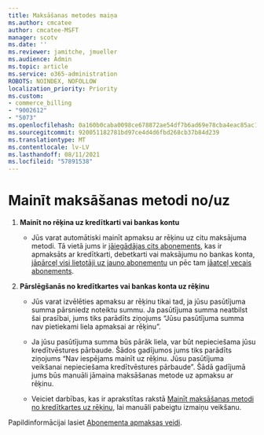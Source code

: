 ```yaml
---
title: Maksāšanas metodes maiņa
ms.author: cmcatee
author: cmcatee-MSFT
manager: scotv
ms.date: ''
ms.reviewer: jamitche, jmueller
ms.audience: Admin
ms.topic: article
ms.service: o365-administration
ROBOTS: NOINDEX, NOFOLLOW
localization_priority: Priority
ms.custom:
- commerce_billing
- "9002612"
- "5073"
ms.openlocfilehash: 0a160b0caba0098ce678872ae54df7b6ad69e78cba4eac85ac15567f2e75a8c7
ms.sourcegitcommit: 920051182781bd97ce4d4d6fbd268cb37b84d239
ms.translationtype: MT
ms.contentlocale: lv-LV
ms.lasthandoff: 08/11/2021
ms.locfileid: "57891538"
---
```

# <a name="change-payment-method-fromto"></a>Mainīt maksāšanas metodi no/uz

1. **Mainīt no rēķina uz kredītkarti vai bankas kontu**

    - Jūs varat automātiski mainīt apmaksu ar rēķinu uz citu maksājuma metodi. Tā vietā jums ir [jāiegādājas cits abonements](https://docs.microsoft.com/microsoft-365/commerce/try-or-buy-microsoft-365#buy-a-different-subscription), kas ir apmaksāts ar kredītkarti, debetkarti vai maksājumu no bankas konta, [jāpārceļ visi lietotāji uz jauno abonementu](https://docs.microsoft.com/microsoft-365/commerce/subscriptions/move-users-different-subscription) un pēc tam [jāatceļ vecais abonements](https://docs.microsoft.com/microsoft-365/commerce/subscriptions/cancel-your-subscription).

2. **Pārslēgšanās no kredītkartes vai bankas konta uz rēķinu**

    - Jūs varat izvēlēties apmaksu ar rēķinu tikai tad, ja jūsu pasūtījuma summa pārsniedz noteiktu summu. Ja pasūtījuma summa neatbilst šai prasībai, jums tiks parādīts ziņojums “Jūsu pasūtījuma summa nav pietiekami liela apmaksai ar rēķinu”.

    - Ja jūsu pasūtījuma summa būs pārāk liela, var būt nepieciešama jūsu kredītvēstures pārbaude. Šādos gadījumos jums tiks parādīts ziņojums “Nav iespējams mainīt uz rēķinu. Jūsu pasūtījuma veikšanai nepieciešama kredītvēstures pārbaude”. Šādā gadījumā jums būs manuāli jāmaina maksāšanas metode uz apmaksu ar rēķinu.

    - Veiciet darbības, kas ir aprakstītas rakstā [Mainīt maksāšanas metodi no kredītkartes uz rēķinu](how-do-i-change-from-credit-card-payments-to-invoice.md), lai manuāli pabeigtu izmaiņu veikšanu.

Papildinformācijai lasiet [Abonementa apmaksas veidi](https://docs.microsoft.com/microsoft-365/commerce/billing-and-payments/pay-for-your-subscription).
